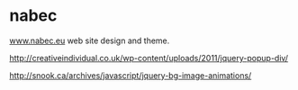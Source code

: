nabec
=====

www.nabec.eu web site design and theme.

http://creativeindividual.co.uk/wp-content/uploads/2011/jquery-popup-div/

http://snook.ca/archives/javascript/jquery-bg-image-animations/